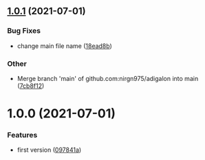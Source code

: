 ## [1.0.1](https://github.com/nirgn975/adigalon/compare/v1.0.0...v1.0.1) (2021-07-01)

### Bug Fixes

- change main file name ([18ead8b](https://github.com/nirgn975/adigalon/commit/18ead8bc93915682711fddf0055c470da15a5147))

### Other

- Merge branch 'main' of github.com:nirgn975/adigalon into main ([7cb8f12](https://github.com/nirgn975/adigalon/commit/7cb8f12ae2e089862626f4152e4cb586d82ba0f1))

# 1.0.0 (2021-07-01)

### Features

- first version ([097841a](https://github.com/nirgn975/adigalon/commit/097841a69d069a883b5bffe6bd92dfda7f97a204))
